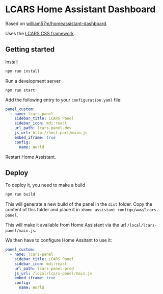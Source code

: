 # LCARS Home Assistant Dashboard

Based on [william57m/homeassistant-dashboard](https://github.com/william57m/homeassistant-dashboard).

Uses the [LCARS CSS framework](https://github.com/joernweissenborn/lcars).

## Getting started

Install

```bash
npm run install
```

Run a development server

```
npm run start
```

Add the following entry to your `configuration.yaml` file:

```yaml
panel_custom:
  - name: lcars-panel
    sidebar_title: LCARS Panel
    sidebar_icon: mdi:react
    url_path: lcars-panel-dev
    js_url: http://host:port/main.js
    embed_iframe: true
    config:
      name: World
```

Restart Home Assistant.

## Deploy

To deploy it, you need to make a build

```bash
npm run build
```

This will generate a new build of the panel in the `dist` folder. Copy the content of this folder and place it in `<home assistant config>/www/lcars-panel`.

This will make it available from Home Assistant via the url `/local/lcars-panel/main.js`.

We then have to configure Home Assitant to use it:

```yaml
panel_custom:
  - name: lcars-panel
    sidebar_title: LCARS Panel
    sidebar_icon: mdi:react
    url_path: lcars-panel-prod
    js_url: /local/lcars-panel/main.js
    embed_iframe: true
    config:
      name: World
```
